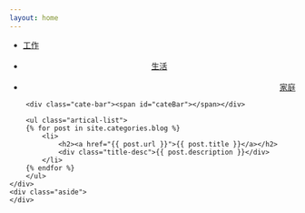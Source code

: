 ```yaml
---
layout: home
---
```


<div class="index-content blog">
    <div class="section">
        <ul class="artical-cate">
            <li class="on"><a href="/工作"><span>工作</span></a></li>
            <li style="text-align:center"><a href="/生活"><span>生活</span></a></li>
            <li style="text-align:right"><a href="/家庭"><span>家庭</span></a></li>
        </ul>

        <div class="cate-bar"><span id="cateBar"></span></div>

        <ul class="artical-list">
        {% for post in site.categories.blog %}
            <li>
                <h2><a href="{{ post.url }}">{{ post.title }}</a></h2>
                <div class="title-desc">{{ post.description }}</div>
            </li>
        {% endfor %}
        </ul>
    </div>
    <div class="aside">
    </div>
</div>

